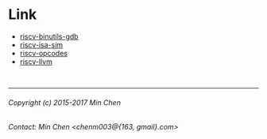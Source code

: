 
Link
==========================================

- [riscv-binutils-gdb](http://github.com/riscv/riscv-binutils-gdb "RISC-V Binutils")<br>
- [riscv-isa-sim](http://github.com/riscv/riscv-isa-sim "RISC-V ISA Simulator")<br>
- [riscv-opcodes](http://github.com/riscv/riscv-opcodes "RISC-V ISA Generate")<br>
- [riscv-llvm](http://github.com/lowRISC/riscv-llvm "RISC-V Backend for LLVM")<br>
<br>

------------------------------------------
###### Copyright (c) 2015-2017 Min Chen<br>
###### Contact: Min Chen <chenm003@{163, gmail}.com><br>
